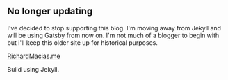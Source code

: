 ## No longer updating
I've decided to stop supporting this blog. I'm moving away from Jekyll and will be using Gatsby from now on. I'm not much of a blogger to begin with but i'll keep this older site up for historical purposes.

[RichardMacias.me](http://richardmacias.me)

Build using Jekyll.
